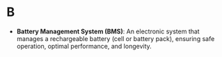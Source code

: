 # B

- **Battery Management System (BMS)**: An electronic system that manages a rechargeable battery (cell or battery pack), ensuring safe operation, optimal performance, and longevity.